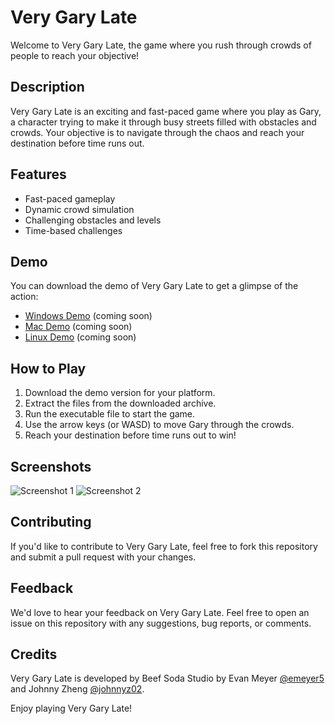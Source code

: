 # Very Gary Late

Welcome to Very Gary Late, the game where you rush through crowds of people to reach your objective! 

## Description
Very Gary Late is an exciting and fast-paced game where you play as Gary, a character trying to make it through busy streets filled with obstacles and crowds. Your objective is to navigate through the chaos and reach your destination before time runs out.

## Features
- Fast-paced gameplay
- Dynamic crowd simulation
- Challenging obstacles and levels
- Time-based challenges

## Demo
You can download the demo of Very Gary Late to get a glimpse of the action:
- [Windows Demo](https://github.com/emeyer5/VeryGaryLate/tree/main/build/WindowsBuild) (coming soon)
- [Mac Demo](#) (coming soon)
- [Linux Demo](#) (coming soon)

## How to Play
1. Download the demo version for your platform.
2. Extract the files from the downloaded archive.
3. Run the executable file to start the game.
4. Use the arrow keys (or WASD) to move Gary through the crowds.
5. Reach your destination before time runs out to win!

## Screenshots
![Screenshot 1](screenshots/screenshot1.png)
![Screenshot 2](screenshots/screenshot2.png)

## Contributing
If you'd like to contribute to Very Gary Late, feel free to fork this repository and submit a pull request with your changes.

## Feedback
We'd love to hear your feedback on Very Gary Late. Feel free to open an issue on this repository with any suggestions, bug reports, or comments.

## Credits
Very Gary Late is developed by Beef Soda Studio by Evan Meyer [@emeyer5](https://github.com/emeyer5) and Johnny Zheng [@johnnyz02](https://github.com/JohnnyZ02).


Enjoy playing Very Gary Late!
